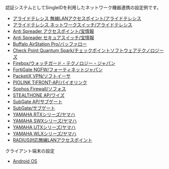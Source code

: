 認証システムとしてSingleIDを利用したネットワーク機器連携の設定例です。

* [アライドテレシス 無線LANアクセスポイント/アライドテレシス](./allied_telesis_ap/index.md)
* [アライドテレシス ネットワークスイッチ/アライドテレシス](./allied_telesis_networkswitch/index.md)
* [Anti Spreader アクセスポイント/宝情報](./anti_spreader_ap/index.md)
* [Anti Spreader セキュアスイッチ/宝情報](./anti_spreader_switch/index.md)
* [Buffalo AirStation Pro/バッファロー](./buffalo_airstation_pro/index.md)
* [Check Point Quantum Spark/チェックポイントソフトウェアテクノロジーズ](./checkpoint/index.md)
* [Firebox/ウォッチガード・テクノロジー・ジャパン](./firebox/index.md)
* [FortiGate NGFW/フォーティネットジャパン](./fortigate/index.md)
* [PacketiX VPN/ソフトイーサ](./packetix_vpn/index.md)
* [PIOLINK TiFRONT-AP/パイオリンク](./piolink_tifront-ap/index.md)
* [Sophos Firewall/ソフォス](./sophos_firewall/index.md)
* [STEALTHONE AP/ワイズ](./stealthone_ap/index.md)
* [SubGate AP/サブゲート](./subgate_ap/index.md)
* [SubGate/サブゲート](./subgate/index.md)
* [YAMAHA RTXシリーズ/ヤマハ](./yamaha_rtx/index.md)
* [YAMAHA SWXシリーズ/ヤマハ](./yamaha_swx/index.md)
* [YAMAHA UTXシリーズ/ヤマハ](./yamaha_utx/index.md)　
* [YAMAHA WLXシリーズ/ヤマハ](./yamaha_wlx/index.md)
* [RADIUS対応無線LANアクセスポイント](./wifiap/index.md)

クライアント端末の設定

* [Android OS](./android/index.md)